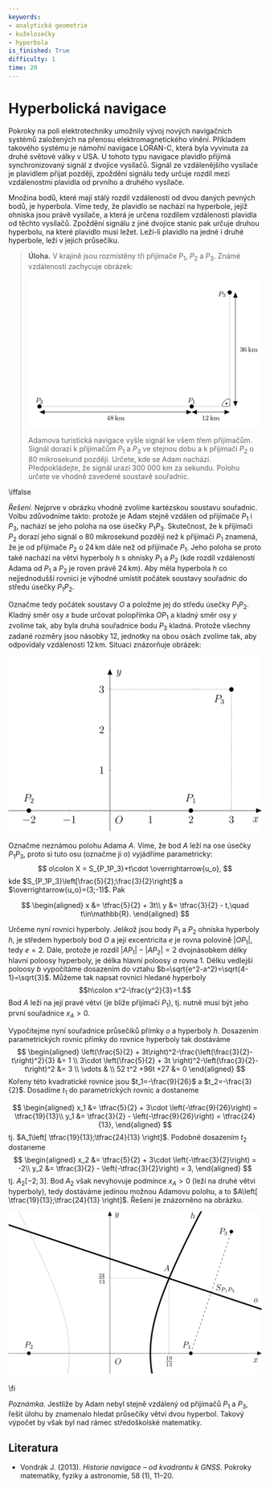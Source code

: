 ```yaml
---
keywords:
- analytická geometrie
- kuželosečky
- hyperbola
is_finished: True
difficulty: 1
time: 20
---
```

# Hyperbolická navigace

Pokroky na poli elektrotechniky umožnily vývoj nových navigačních
systémů založených na přenosu elektromagnetického vlnění. Příkladem
takového systému je námořní navigace LORAN-C, která byla vyvinuta za
druhé světové války v USA. U tohoto typu navigace plavidlo přijímá
synchronizovaný signál z dvojice vysílačů. Signál ze vzdálenějšího
vysílače je plavidlem přijat později, zpoždění signálu tedy určuje
rozdíl mezi vzdálenostmi plavidla od prvního a druhého vysílače.

Množina bodů, které mají stálý rozdíl vzdáleností od dvou daných
pevných bodů, je hyperbola. Víme tedy, že plavidlo se nachází na
hyperbole, jejíž ohniska jsou právě vysílače, a která je určena
rozdílem vzdáleností plavidla od těchto vysílačů.  Zpoždění signálu z
jiné dvojice stanic pak určuje druhou hyperbolu, na které plavidlo
musí ležet. Leží-li plavidlo na jedné i druhé hyperbole, leží v jejich
průsečíku.


> **Úloha.** V krajině jsou rozmístěny tři 
> přijímače $P_1$, $P_2$ a $P_3$. Známé vzdálenosti 
> zachycuje obrázek:
> 
> ![Zadání úlohy](math4you_00019_a.jpg)
>
> Adamova turistická navigace vyšle signál ke všem 
> třem přijímačům. Signál dorazí k přijímačům $P_1$ a $P_3$ ve stejnou dobu a k
> přijímači $P_2$ o 80 mikrosekund později. Určete, kde se Adam nachází. 
> Předpokládejte, že signál urazí 300 000 km za sekundu.
> Polohu určete ve vhodně zavedené soustavě souřadnic. 

\iffalse

*Řešení.* Nejprve v obrázku vhodně zvolíme kartézskou soustavu souřadnic. 
Volbu zdůvodníme takto: protože je Adam stejně vzdálen od přijímače $P_1$ i 
$P_3$, nachází se jeho poloha na ose úsečky $P_1P_3$. Skutečnost, že k 
přijímači $P_2$ dorazí jeho signál o 80 mikrosekund později než k přijímači 
$P_1$ znamená, že je od přijímače $P_2$ o $24\,\text{km}$ dále než od 
přijímače $P_1$. Jeho poloha se proto také nachází na větvi hyperboly $h$ s 
ohnisky $P_1$ a $P_2$ (kde rozdíl vzdáleností Adama od $P_1$ a $P_2$ je 
roven právě $24\,\text{km}$). Aby měla hyperbola $h$ co 
nejjednodušší rovnici je výhodné umístit počátek soustavy 
souřadnic do středu úsečky $P_1P_2$. 


Označme tedy počátek soustavy $O$ a položme jej do středu úsečky $P_1P_2$. 
Kladný směr osy $x$ bude určovat polopřímka $OP_1$ a kladný směr osy $y$ 
zvolíme tak, aby byla druhá souřadnice bodu $P_3$ kladná. Protože všechny 
zadané rozměry jsou násobky $12$, jednotky na obou osách zvolíme tak, 
aby odpovídaly vzdálenosti $12\,\text{km}$. Situaci znázorňuje obrázek:

![Zavedení soustavy souřadnic](math4you_00019_b.jpg)

Označme neznámou polohu Adama $A$. Víme, že bod $A$ leží na ose úsečky 
$P_1P_3$, proto si tuto osu (označme ji $o$) vyjádříme parametricky:
$$
o\colon X = S_{P_1P_3}+t\cdot \overrightarrow{u_o},
$$ 
kde $S_{P_1P_3}\left[\frac{5}{2};\frac{3}{2}\right]$ a  $\overrightarrow{u_o}=(3;-1)$. Pak

$$
\begin{aligned}
x &= \tfrac{5}{2} + 3t\\
y &= \tfrac{3}{2} - t,\quad t\in\mathbb{R}.
\end{aligned}
$$

Určeme nyní rovnici hyperboly. Jelikož jsou body $P_1$ a $P_2$ ohniska 
hyperboly $h$, je středem hyperboly bod $O$ a její excentricita $e$ je 
rovna polovině $|OP_1|$, tedy $e=2$. Dále, protože je rozdíl
$|AP_1|-|AP_2|=2$
dvojnásobkem délky hlavní poloosy hyperboly, je délka hlavní poloosy 
$a$ rovna $1$. Délku vedlejší poloosy $b$ vypočítáme dosazením do vztahu 
$b=\sqrt{e^2-a^2}=\sqrt{4-1}=\sqrt{3}$. Můžeme tak napsat rovnici hledané 
hyperboly 
$$h\colon x^2-\frac{y^2}{3}=1.$$
Bod $A$ leží na její pravé větvi (je blíže přijímači $P_1$), tj. nutně musí 
být jeho první souřadnice $x_A>0$.

Vypočítejme nyní souřadnice průsečíků přímky $o$ a hyperboly $h$. Dosazením 
parametrických rovnic přímky do rovnice hyperboly tak dostáváme
$$
\begin{aligned}
\left(\frac{5}{2} + 3t\right)^2-\frac{\left(\frac{3}{2}-t\right)^2}{3} &= 1 \\
3\cdot \left(\frac{5}{2} + 3t \right)^2-\left(\frac{3}{2}-t\right)^2 &= 3 \\
\vdots & \\
52 t^2 +96t +27 &= 0 
\end{aligned}
$$
Kořeny této kvadratické rovnice jsou $t_1=-\frac{9}{26}$ a $t_2=-\frac{3}{2}$. Dosadíme $t_1$ do parametrických rovnic a dostaneme

$$
\begin{aligned}
x_1 &= \tfrac{5}{2} + 3\cdot \left(-\tfrac{9}{26}\right) = \tfrac{19}{13}\\
y_1 &= \tfrac{3}{2} - \left(-\tfrac{9}{26}\right) = \tfrac{24}{13},
\end{aligned}
$$
tj. $A_1\left[ \tfrac{19}{13};\tfrac{24}{13} \right]$. Podobně dosazením $t_2$ dostaneme
$$
\begin{aligned}
x_2 &= \tfrac{5}{2} + 3\cdot \left(-\tfrac{3}{2}\right) = -2\\
y_2 &= \tfrac{3}{2} - \left(-\tfrac{3}{2}\right) = 3,
\end{aligned}
$$
tj. $A_2 \left[ -2;3 \right]$. Bod $A_2$ však nevyhovuje podmínce $x_A > 0$ 
(leží na druhé větvi hyperboly), tedy dostáváme jedinou možnou Adamovu 
polohu, a to $A\left[ \tfrac{19}{13};\tfrac{24}{13} \right]$. Řešení je 
znázorněno na obrázku.

![Řešení úlohy](math4you_00019_c.jpg)

\fi

*Poznámka.* Jestliže by Adam nebyl stejně vzdálený od přijímačů $P_1$ a $P_3$, řešit úlohu by znamenalo hledat průsečíky větví dvou hyperbol. Takový výpočet by však byl nad rámec středoškolské matematiky.


## Literatura

* Vondrák J. (2013). *Historie navigace – od kvadrantu k GNSS*. Pokroky matematiky, fyziky a astronomie, 58 (1), 11–20.
